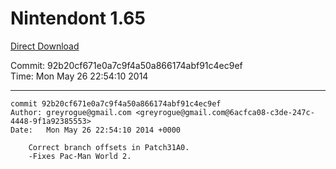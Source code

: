 # Nintendont 1.65
[Direct Download](./Nintendont.zip)

Commit: 92b20cf671e0a7c9f4a50a866174abf91c4ec9ef  
Time: Mon May 26 22:54:10 2014   

-----

```
commit 92b20cf671e0a7c9f4a50a866174abf91c4ec9ef
Author: greyrogue@gmail.com <greyrogue@gmail.com@6acfca08-c3de-247c-4448-9f1a92385553>
Date:   Mon May 26 22:54:10 2014 +0000

    Correct branch offsets in Patch31A0.
    -Fixes Pac-Man World 2.
```
